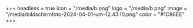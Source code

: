 +++
headless = true
icon = "/media/b.png"
logo = "/media/b.png"
image = "/media/bildschirmfoto-2024-04-01-um-12.43.10.png"
color = "#1C86EE"
+++
